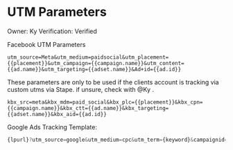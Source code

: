 # UTM Parameters

Owner: Ky 
Verification: Verified

Facebook UTM Parameters

```
utm_source=Meta&utm_medium=paidsocial&utm_placement={{placement}}&utm_campaign={{campaign.name}}&utm_content={{ad.name}}&utm_targeting={{adset.name}}&Ad+id={{ad.id}}
```

These parameters are only to be used if the clients account is tracking via custom utms via Stape. if unsure, check with @Ky .

```
kbx_src=meta&kbx_mdm=paid_social&kbx_plc={{placement}}&kbx_cpn={{campaign.name}}&kbx_ctt={{ad.name}}&kbx_targeting={{adset.name}}&kbx_aid={{ad.id}}
```

Google Ads Tracking Template:

```jsx
{lpurl}?utm_source=google&utm_medium=cpc&utm_term={keyword}&campaignid={campaignid}&utm_campaign={_campaignname}
```